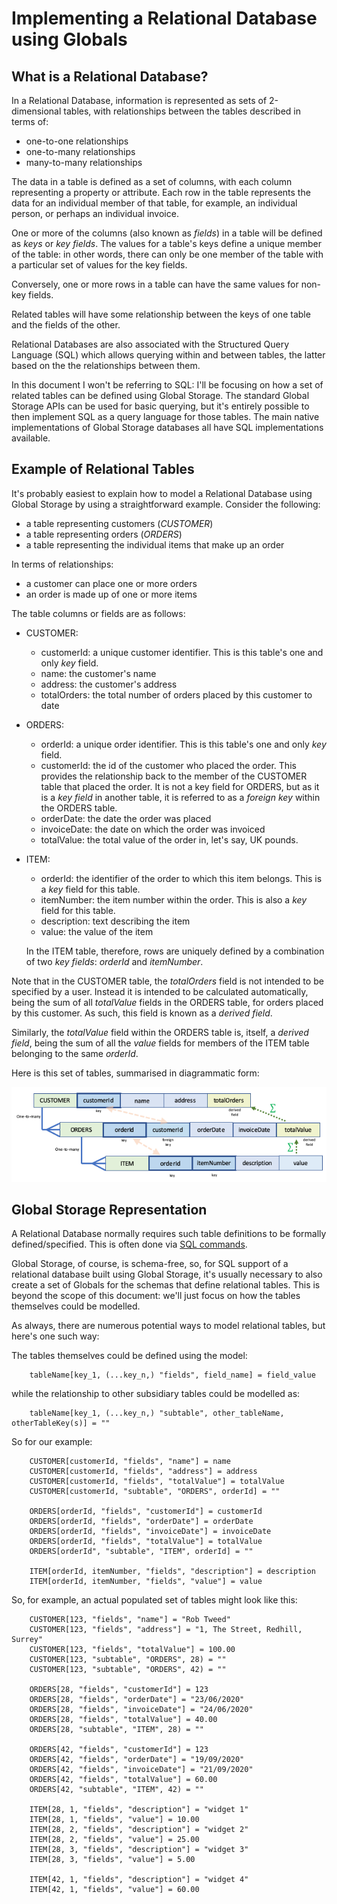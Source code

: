 # Implementing a Relational Database using Globals

## What is a Relational Database?

In a Relational Database, information is represented as sets of 2-dimensional tables, with relationships between the tables described in terms of:

- one-to-one relationships
- one-to-many relationships
- many-to-many relationships

The data in a table is defined as a set of columns, with each column representing a property or attribute.  Each row in the table represents the data for an individual member of that table, for example, an individual person, or perhaps an individual invoice.

One or more of the columns (also known as *fields*) in a table will be defined as *keys* or *key fields*. The values for a table's keys define a unique member of the table: in other words, there can only be one member of the table with a particular set of values for the key fields.

Conversely, one or more rows in a table can have the same values for non-key fields.

Related tables will have some relationship between the keys of one table and the fields of the other.

Relational Databases are also associated with the Structured Query Language (SQL) which allows querying within and between tables, the latter based on the the relationships between them.

In this document I won't be referring to SQL: I'll be focusing on how a set of related tables can be defined using Global Storage.  The standard Global Storage APIs can be used for basic querying, but it's entirely possible to then implement SQL as a query language for those tables.  The main native implementations of Global Storage databases all have SQL implementations available.

## Example of Relational Tables

It's probably easiest to explain how to model a Relational Database using Global Storage by using a straightforward example.  Consider the following:

- a table representing customers (*CUSTOMER*)
- a table representing orders (*ORDERS*)
- a table representing the individual items that make up an order

In terms of relationships:

- a customer can place one or more orders
- an order is made up of one or more items

The table columns or fields are as follows:

- CUSTOMER:

  - customerId: a unique customer identifier.  This is this table's one and only *key* field.
  - name: the customer's name
  - address: the customer's address
  - totalOrders: the total number of orders placed by this customer to date

- ORDERS:

  - orderId: a unique order identifier.  This is this table's one and only *key* field.
  - customerId: the id of the customer who placed the order. This provides the relationship back to the member of the CUSTOMER table that placed the order.  It is not a key field for ORDERS, but as it is a *key field* in another table, it is referred to as a *foreign key* within the ORDERS table.
  - orderDate: the date the order was placed
  - invoiceDate: the date on which the order was invoiced
  - totalValue: the total value of the order in, let's say, UK pounds.

- ITEM:

  - orderId: the identifier of the order to which this item belongs.  This is a *key* field for this table.
  - itemNumber: the item number within the order.  This is also a *key* field for this table.
  - description: text describing the item
  - value: the value of the item

  In the ITEM table, therefore, rows are uniquely defined by a combination of two *key fields*: *orderId* and *itemNumber*.

Note that in the CUSTOMER table, the *totalOrders* field is not intended to be specified by a user.  Instead it is intended to be calculated automatically, being the sum of all *totalValue* fields in the ORDERS table, for orders placed by this customer.  As such, this field is known as a *derived field*.

Similarly, the *totalValue* field within the ORDERS table is, itself, a *derived field*, being the sum of all the *value* fields for members of the ITEM table belonging to the same *orderId*.


Here is this set of tables, summarised in diagrammatic form:

![rdb1](./diagrams/rdb1.png)


## Global Storage Representation

A Relational Database normally requires such table definitions to be formally defined/specified.  This is often done via [SQL commands](https://www.w3schools.com/sql/sql_primarykey.ASP).

Global Storage, of course, is schema-free, so, for SQL support of a relational database built using Global Storage, it's usually necessary to also create a set of Globals for the schemas that define relational tables.  This is beyond the scope of this document: we'll just focus on how the tables themselves could be modelled.

As always, there are numerous potential ways to model relational tables, but here's one such way:


The tables themselves could be defined using the model:

        tableName[key_1, (...key_n,) "fields", field_name] = field_value

while the relationship to other subsidiary tables could be modelled as:

        tableName[key_1, (...key_n,) "subtable", other_tableName, otherTableKey(s)] = ""

So for our example:

        CUSTOMER[customerId, "fields", "name"] = name
        CUSTOMER[customerId, "fields", "address"] = address
        CUSTOMER[customerId, "fields", "totalValue"] = totalValue
        CUSTOMER[customerId, "subtable", "ORDERS", orderId] = ""

        ORDERS[orderId, "fields", "customerId"] = customerId
        ORDERS[orderId, "fields", "orderDate"] = orderDate
        ORDERS[orderId, "fields", "invoiceDate"] = invoiceDate
        ORDERS[orderId, "fields", "totalValue"] = totalValue
        ORDERS[orderId", "subtable", "ITEM", orderId] = ""

        ITEM[orderId, itemNumber, "fields", "description"] = description
        ITEM[orderId, itemNumber, "fields", "value"] = value

So, for example, an actual populated set of tables might look like this:

        CUSTOMER[123, "fields", "name"] = "Rob Tweed"
        CUSTOMER[123, "fields", "address"] = "1, The Street, Redhill, Surrey"
        CUSTOMER[123, "fields", "totalValue"] = 100.00
        CUSTOMER[123, "subtable", "ORDERS", 28) = ""
        CUSTOMER[123, "subtable", "ORDERS", 42) = ""

        ORDERS[28, "fields", "customerId"] = 123
        ORDERS[28, "fields", "orderDate"] = "23/06/2020"
        ORDERS[28, "fields", "invoiceDate"] = "24/06/2020"
        ORDERS[28, "fields", "totalValue"] = 40.00
        ORDERS[28, "subtable", "ITEM", 28) = ""

        ORDERS[42, "fields", "customerId"] = 123
        ORDERS[42, "fields", "orderDate"] = "19/09/2020"
        ORDERS[42, "fields", "invoiceDate"] = "21/09/2020"
        ORDERS[42, "fields", "totalValue"] = 60.00
        ORDERS[42, "subtable", "ITEM", 42) = ""

        ITEM[28, 1, "fields", "description"] = "widget 1"
        ITEM[28, 1, "fields", "value"] = 10.00
        ITEM[28, 2, "fields", "description"] = "widget 2"
        ITEM[28, 2, "fields", "value"] = 25.00
        ITEM[28, 3, "fields", "description"] = "widget 3"
        ITEM[28, 3, "fields", "value"] = 5.00

        ITEM[42, 1, "fields", "description"] = "widget 4"
        ITEM[42, 1, "fields", "value"] = 60.00



